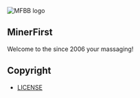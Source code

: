 ![MFBB logo](https://avatars.githubusercontent.com/u/183869704?s=200&v=4)
## MinerFirst
Welcome to the since 2006 your massaging!

## Copyright
* [LICENSE](https://www.apache.org/licenses/LICENSE-2.0)

<!---
🧙 Remember, you can do mighty things with the power of [Markdown](https://docs.github.com/github/writing-on-github/getting-started-with-writing-and-formatting-on-github/basic-writing-and-formatting-syntax)
---!>
